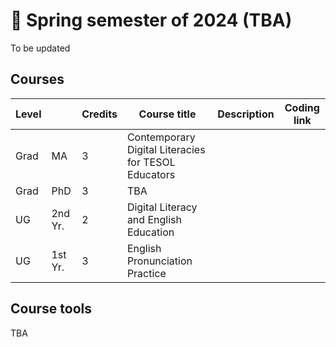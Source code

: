 # 🌱 Spring semester of 2024 (TBA)
To be updated
## Courses

|Level||Credits|Course title|Description|Coding link|
|---|---|---|---|---|---|
|Grad|MA|3|Contemporary Digital Literacies for TESOL Educators |||
|Grad|PhD|3|TBA |||
|UG|2nd Yr.|2|Digital Literacy and English Education|||
|UG|1st Yr.|3|English Pronunciation Practice|||

## Course tools 
TBA
